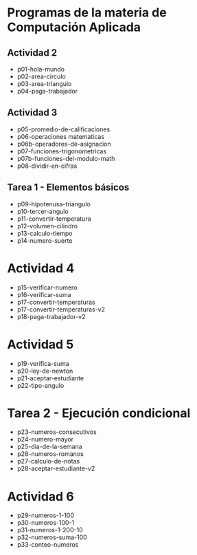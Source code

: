 # Programas de la materia de Computación Aplicada

## Actividad 2
- p01-hola-mundo
- p02-area-circulo
- p03-area-triangulo
- p04-paga-trabajador

## Actividad 3
- p05-promedio-de-calificaciones
- p06-operaciones matematicas
- p06b-operadores-de-asignacion
- p07-funciones-trigonometricas
- p07b-funciones-del-modulo-math
- p08-dividir-en-cifras

## Tarea 1 - Elementos básicos
- p09-hipotenusa-triangulo
- p10-tercer-angulo
- p11-convertir-temperatura
- p12-volumen-cilindro
- p13-calculo-tiempo
- p14-numero-suerte

# Actividad 4
- p15-verificar-numero
- p16-verificar-suma
- p17-convertir-temperaturas
- p17-convertir-temperaturas-v2
- p18-paga-trabajador-v2

# Actividad 5
- p19-verifica-suma
- p20-ley-de-newton
- p21-aceptar-estudiante
- p22-tipo-angulo

# Tarea 2 - Ejecución condicional
- p23-numeros-consecutivos
- p24-numero-mayor
- p25-dia-de-la-semana
- p26-numeros-romanos
- p27-calculo-de-notas
- p28-aceptar-estudiante-v2

# Actividad 6
- p29-numeros-1-100
- p30-numeros-100-1
- p31-numeros-1-200-10
- p32-numeros-suma-100
- p33-conteo-numeros